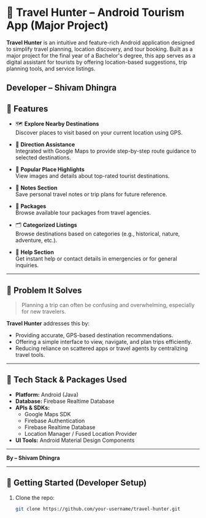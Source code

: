 # 🧭 Travel Hunter – Android Tourism App (Major Project)


**Travel Hunter** is an intuitive and feature-rich Android application designed to simplify travel planning, location discovery, and tour booking. Built as a major project for the final year of a Bachelor's degree, this app serves as a digital assistant for tourists by offering location-based suggestions, trip planning tools, and service listings.

**Developer – Shivam Dhingra**
---

## 📱 Features

- 🗺️ **Explore Nearby Destinations**  
  Discover places to visit based on your current location using GPS.

- 🧭 **Direction Assistance**  
  Integrated with Google Maps to provide step-by-step route guidance to selected destinations.

- 📸 **Popular Place Highlights**  
  View images and details about top-rated tourist destinations.

- 📝 **Notes Section**  
  Save personal travel notes or trip plans for future reference.

- 🧳 **Packages**  
  Browse available tour packages from travel agencies.

- 🗂️ **Categorized Listings**  
  Browse destinations based on categories (e.g., historical, nature, adventure, etc.).

- 💬 **Help Section**  
  Get instant help or contact details in emergencies or for general inquiries.

---

## 🎯 Problem It Solves

> Planning a trip can often be confusing and overwhelming, especially for new travelers.

**Travel Hunter** addresses this by:
- Providing accurate, GPS-based destination recommendations.
- Offering a simple interface to view, navigate, and plan trips efficiently.
- Reducing reliance on scattered apps or travel agents by centralizing travel tools.

---

## 🧰 Tech Stack & Packages Used

- **Platform:** Android (Java)
- **Database:** Firebase Realtime Database
- **APIs & SDKs:**
  - Google Maps SDK
  - Firebase Authentication
  - Firebase Realtime Database
  - Location Manager / Fused Location Provider
- **UI Tools:** Android Material Design Components

---

**By – Shivam Dhingra**

---

## 🚀 Getting Started (Developer Setup)

1. Clone the repo:
   ```bash
   git clone https://github.com/your-username/travel-hunter.git
   ```
